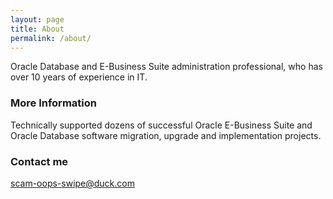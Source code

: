 ```yaml
---
layout: page
title: About
permalink: /about/
---
```


Oracle Database and E-Business Suite administration professional, who has over 10 years of experience in IT. 

### More Information

Technically supported dozens of successful Oracle E-Business Suite and Oracle Database software migration, upgrade and implementation projects. 

### Contact me

[scam-oops-swipe@duck.com](mailto:scam-oops-swipe@duck.com)

